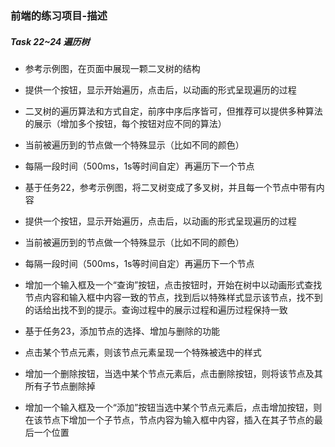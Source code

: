 ### 前端的练习项目-描述


##### Task 22~24 遍历树

- 参考示例图，在页面中展现一颗二叉树的结构
- 提供一个按钮，显示开始遍历，点击后，以动画的形式呈现遍历的过程
- 二叉树的遍历算法和方式自定，前序中序后序皆可，但推荐可以提供多种算法的展示（增加多个按钮，每个按钮对应不同的算法）
- 当前被遍历到的节点做一个特殊显示（比如不同的颜色）
 - 每隔一段时间（500ms，1s等时间自定）再遍历下一个节点


- 基于任务22，参考示例图，将二叉树变成了多叉树，并且每一个节点中带有内容
- 提供一个按钮，显示开始遍历，点击后，以动画的形式呈现遍历的过程
- 当前被遍历到的节点做一个特殊显示（比如不同的颜色）
- 每隔一段时间（500ms，1s等时间自定）再遍历下一个节点
- 增加一个输入框及一个“查询”按钮，点击按钮时，开始在树中以动画形式查找节点内容和输入框中内容一致的节点，找到后以特殊样式显示该节点，找不到的话给出找不到的提示。查询过程中的展示过程和遍历过程保持一致


- 基于任务23，添加节点的选择、增加与删除的功能
- 点击某个节点元素，则该节点元素呈现一个特殊被选中的样式
- 增加一个删除按钮，当选中某个节点元素后，点击删除按钮，则将该节点及其所有子节点删除掉
- 增加一个输入框及一个“添加”按钮当选中某个节点元素后，点击增加按钮，则在该节点下增加一个子节点，节点内容为输入框中内容，插入在其子节点的最后一个位置















